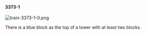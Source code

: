 #### 3373-1
![train-3373-1-0.png](https://github.com/lil-lab/nlvr/raw/master/nlvr/train/images/9/train-3373-1-0.png "train-3373-1-0.png")

There is a blue block as the top of a tower with at least two blocks.